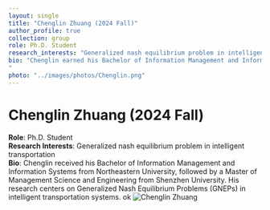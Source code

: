 ```yaml
---
layout: single
title: "Chenglin Zhuang (2024 Fall)"
author_profile: true
collection: group
role: Ph.D. Student
research_interests: "Generalized nash equilibrium problem in intelligent transportation"
bio: "Chenglin earned his ​Bachelor of Information Management and Information Systems from Northeastern University, followed by a ​Master of Management Science and Engineering from Shenzhen University. His research centers on ​Generalized Nash Equilibrium Problems (GNEPs) in intelligent transportation systems.
"
photo: "../images/photos/Chenglin.png"
---
```


# Chenglin Zhuang (2024 Fall)

**Role**: Ph.D. Student  
**Research Interests**: Generalized nash equilibrium problem in intelligent transportation  
**Bio**: Chenglin received his ​Bachelor of Information Management and Information Systems from Northeastern University, followed by a ​Master of Management Science and Engineering from Shenzhen University. His research centers on ​Generalized Nash Equilibrium Problems (GNEPs) in intelligent transportation systems.
ok
![Chenglin Zhuang](../images/photos/Chenglin.jpeg)
